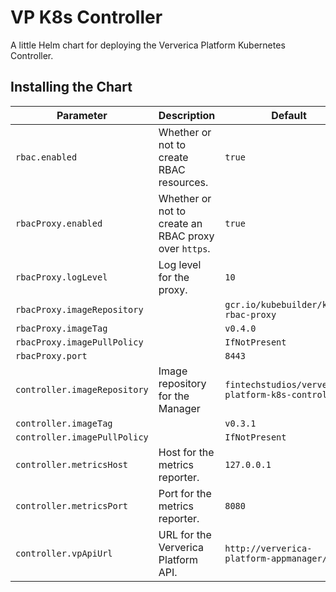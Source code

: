 # VP K8s Controller

A little Helm chart for deploying the Ververica Platform Kubernetes Controller.

## Installing the Chart

| Parameter                    | Description                                          | Default                                            |
|------------------------------|------------------------------------------------------|----------------------------------------------------|
| `rbac.enabled`               | Whether or not to create RBAC resources.             | `true`                                             |
| `rbacProxy.enabled`          | Whether or not to create an RBAC proxy over `https`. |  `true`                                            |
| `rbacProxy.logLevel`         | Log level for the proxy.                             | `10`                                               |
| `rbacProxy.imageRepository`  |                                                      | `gcr.io/kubebuilder/kube-rbac-proxy`               |
| `rbacProxy.imageTag`         |                                                      | `v0.4.0`                                           |
| `rbacProxy.imagePullPolicy`  |                                                      | `IfNotPresent`                                     |
| `rbacProxy.port`             |                                                      | `8443`                                             |
| `controller.imageRepository` | Image repository for the Manager                     | `fintechstudios/ververica-platform-k8s-controller` |
| `controller.imageTag`        |                                                      | `v0.3.1`                                           |
| `controller.imagePullPolicy` |                                                      | `IfNotPresent`                                     |
| `controller.metricsHost`     | Host for the metrics reporter.                       | `127.0.0.1`                                        |
| `controller.metricsPort`     | Port for the metrics reporter.                       | `8080`                                             |
| `controller.vpApiUrl`        | URL for the Ververica Platform API.                  | `http://ververica-platform-appmanager/api`         |
